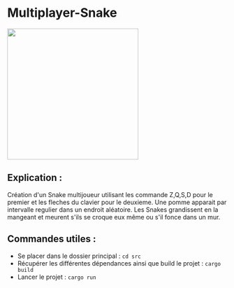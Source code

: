 # Multiplayer-Snake

<img src="https://rustacean.net/assets/rustacean-flat-happy.png" width="300px">

## Explication :

Création d'un Snake multijoueur utilisant les commande Z,Q,S,D pour le premier et les fleches du clavier pour le deuxieme.
Une pomme apparait par intervalle regulier dans un endroit aléatoire. Les Snakes grandissent en la mangeant et meurent s'ils se croque eux même ou s'il fonce dans un mur.

## Commandes utiles : 

- Se placer dans le dossier principal : ```cd src```
- Récupérer les différentes dépendances ainsi que build le projet : ```cargo build```
- Lancer le projet : ```cargo run```

